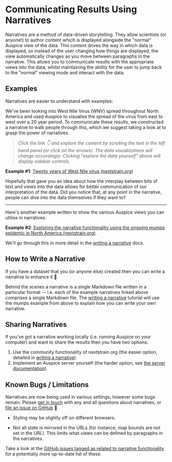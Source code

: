# Communicating Results Using Narratives
<!-- WARNING -->
<!-- Do not edit this file from within the docs.nextstrain.org repository. -->
<!-- It is fetched from another repository to be included in the docs.nextstrain.org build. -->
<!-- So, if you edit it after it is fetched into docs.nextstrain.org, your changes will be lost. -->
<!-- Instead, edit this file in its own repository and commit your changes there. -->
<!-- For more details on this (temporary) implementation, see https://github.com/nextstrain/docs.nextstrain.org#fetching-of-documents-from-other-repositories -->
<!-- This file is located at (fetched from): https://github.com/nextstrain/auspice/blob/master/docs/narratives/introduction.md -->
<!-- WARNING -->
<!-- WARNING -->
<!-- WARNING -->


Narratives are a method of data-driven storytelling.
They allow scientists (or anyone!) to author content which is displayed alongside the "normal" Auspice view of the data.
This content drives the way in which data is displayed, so instead of the user changing how things are displayed, the view automatically changes as you move between paragraphs in the narrative.
This allows you to communicate results with the appropriate views into the data, whilst maintaining the ability for the user to jump back to the "normal" viewing mode and interact with the data.

## Examples

Narratives are easier to understand with examples:

We've been looking into West Nile Virus (WNV) spread throughout North America and used Auspice to visualise the spread of the virus from east to west over a 20 year period.
To communicate these results, we constructed a narrative to walk people through this, which we suggest taking a look at to grasp the power of narratives.


> _Click the link 👇 and explore the content by scrolling the text in the left hand panel (or click on the arrows)._
_The data visualizations will change accordingly._
_Clicking "explore the data yourself" above will display sidebar controls._

**Example #1**: [Twenty years of West Nile virus (nextstrain.org)](https://nextstrain.org/narratives/twenty-years-of-WNV)


Hopefully that gave you an idea about how the interplay between bits of text and views into the data allows for better communication of our interpretation of the data.
Did you notice that, at any point in the narrative, people can dive into the data themselves if they want to?

---

Here's another example written to show the various Auspice views you can utilise in narratives:

**Example #2**: [Exploring the narrative functionality using the ongoing mumps epidemic in North America (nextstrain.org)](https://nextstrain.org/narratives/intro-to-narratives).

We'll go through this in more detail in the [writing a narrative](../../tutorials/narratives-how-to-write.md) docs.





## How to Write a Narrative

If you have a dataset that you (or anyone else) created then you can write a narrative to enhance it 💫

Behind the scenes a narrative is a single Markdown file written in a particular format -- i.e. each of the example narratives linked above comprises a single Markdown file.
The [writing a narrative](../../tutorials/narratives-how-to-write.md) tutorial will use the mumps example from above to explain how you can write your own narrative.



## Sharing Narratives

If you've got a narrative working locally (i.e. running Auspice on your computer) and want to share the results then you have two options:

1. Use the community functionality of nextstrain.org (the easier option, detailed in [writing a narrative](../../tutorials/narratives-how-to-write.md#step-6-upload-your-example-to-nextstrain-community-to-share-with-everyone)).
2. Implement an Auspice server yourself (the harder option, see [the server documentation](https://docs.nextstrain.org/projects/auspice/en/stable/server/index.html)).



## Known Bugs / Limitations

Narratives are now being used in various settings, however some bugs remain.
Please [get in touch](https://nextstrain.org/contact) with any and all questions about narratives, or [file an issue on GitHub](https://github.com/nextstrain/auspice/issues/new) 🙏

* Styling may be slightly off on different browsers.

* Not all state is mirrored in the URLs (for instance, map bounds are not set in the URL).
This limits what views can be defined by paragraphs in the narratives.

Take a look at the [GitHub issues tagged as related to narrative functionality](https://github.com/nextstrain/auspice/labels/narratives) for a potentially more up-to-date list of these.
